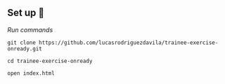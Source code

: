 ## Set up 🔧

_Run commands_

```
git clone https://github.com/lucasrodriguezdavila/trainee-exercise-onready.git
```
```
cd trainee-exercise-onready
```
```
open index.html
```


